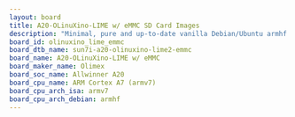 ```yaml
---
layout: board
title: A20-OLinuXino-LIME w/ eMMC SD Card Images
description: "Minimal, pure and up-to-date vanilla Debian/Ubuntu armhf SD card images for A20-OLinuXino-LIME w/ eMMC by Olimex, SoC: Allwinner A20, CPU ISA: armv7"
board_id: olinuxino_lime_emmc
board_dtb_name: sun7i-a20-olinuxino-lime2-emmc
board_name: A20-OLinuXino-LIME w/ eMMC
board_maker_name: Olimex
board_soc_name: Allwinner A20
board_cpu_name: ARM Cortex A7 (armv7)
board_cpu_arch_isa: armv7
board_cpu_arch_debian: armhf
---
```

